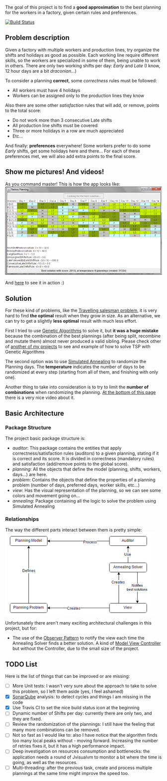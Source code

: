 The goal of this project is to find a **good approximation** to the best planning for the workers in a factory, given certain rules and preferences.

[![Build Status](https://travis-ci.org/adarrivi/factory-planning.png)](https://travis-ci.org/adarrivi/factory-planning)


## Problem description
Given a factory with multiple workers and production lines, try organize the shifts and holidays as good as possible.
Each working line require different skills, so the workers are specialized in some of them, being unable to work in others.
There are only two working shifts per day: _Early_ and _Late_ (I know, 12 hour days are a bit _draconian_...)

To consider a planning **correct**, some _correctness_ rules must be followed:
* All workers must have 4 holidays
* Workers can be assigned only to the production lines they know

Also there are some other _satisfaction_ rules that will add, or remove, points to the total score:
* Do not work more than 3 consecutive Late shifts
* All production line shifts must be covered
* Three or more holidays in a row are much appreciated
* Etc...

And finally: **preferences** everywhere! Some workers prefer to do some _Early_ shifts, get some holidays here and there... For each of these preferences met, we will also add extra points to the final score.

## Show me pictures! And videos!
As you command master!
This is how the app looks like:
![screenshot](https://raw.githubusercontent.com/adarrivi/factory-planning/master/wiki/images/screenshot.PNG)

And [here](http://youtu.be/pDGEOAqjo-0) to see it in action :)


## Solution
For these kind of problems, like the [Travelling salesman problem](http://en.wikipedia.org/wiki/Travelling_salesman_problem), it is very hard to find **the optimal** result when they grow in size. As an alternative, we can try to get a slightly **less optimal** result with much less effort.

First I tried to use [Genetic Algorithms](http://en.wikipedia.org/wiki/Genetic_algorithm) to solve it, but **it was a huge mistake** because the combination of the best plannings (after being split, recombine and mutate them) almost never produced a valid sibling. Please check other of [another of my projects](https://github.com/adarrivi/tsp-genetic) to see and example of how to solve TSP with Genetic Algorithms 

The second option was to use [Simulated Annealing](http://en.wikipedia.org/wiki/Simulated_annealing) to randomize the Planning days.
The **temperature** indicates the number of days to be randomized at every step (starting from all of them, and finishing with only one).

Another thing to take into consideration is to try to limit the **number of combinations** when randomizing the planning. [At the bottom of this page ](http://www.quintiq.com/optimization/technology.html) there is a very nice video about it.


## Basic Architecture
### Package Structure
The project basic package structure is:
* _auditor_: This package contains the entities that apply correctness/satisfaction rules (auditors) to a given planning, stating if it is correct and its score. It is divided in correctness (mandatory rules) and satisfaction (add/remove points to the global score).
* _planning_: All the objects that define the model (planning, shifts, workers, days...) are here.
* _problem_: Contains the objects that define the properties of a planning problem (number of days, preferred days, worker skills, etc...)
* _view_: Has the visual representation of the planning, so we can see some colors and movement going on...
* _annealing_: Package containing all the logic to solve the problem using Simulated Annealing

### Relationships
The way the different parts interact between them is pretty simple:
![Relationships](https://raw.githubusercontent.com/adarrivi/factory-planning/master/wiki/images/planningRelationships.PNG)

Unfortunately there aren't many exciting architectural challenges in this project, but for:
* The use of the [Observer Pattern](http://en.wikipedia.org/wiki/Observer_pattern) to notify the view each time the Annealing Solver finds a better solution. A kind of [Model View Controller](http://en.wikipedia.org/wiki/Model%E2%80%93view%E2%80%93controller) but without the Controller, due to the small size of the project.


## TODO List
Here is the list of things that can be improved or are missing:
- [ ] More Unit tests: I wasn't very sure about the approach to take to solve this problem, so I left them aside (yes, I feel ashamed)
- [x] [SonarQube](http://www.sonarqube.org/) analysis: to detect cycles and things I am missing in the code
- [x] Use Travis CI to set the nice build status icon at the beginning
- [ ] Dynamic number of Shifts per day: currently there are only two, and they are fixed.
- [ ] Review the randomization of the plannings: I still have the feeling that many more combinations can be removed.
- [ ] Not so fast as I would like to: also I have notice that the algorithm finds too many local peaks without - moving forward. Increasing the number of retries fixes it, but it has a high performance impact. 
- [ ] Deep investigation on resources consumption and bottlenecks: the application needs a round of Jvisualvm to monitor a bit where the time is going, as well as the resources.
- [ ] Multi-threading: after the previous task, create and process multiple plannings at the same time might improve the speed too.
